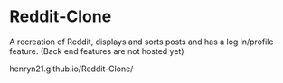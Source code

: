 # Reddit-Clone
A recreation of Reddit, displays and sorts posts and has a log in/profile feature. (Back end features are not hosted yet)

henryn21.github.io/Reddit-Clone/

